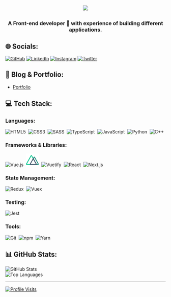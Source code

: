 <h1 align="center">
  <a href="https://git.io/typing-svg">
    <img src="https://readme-typing-svg.herokuapp.com/?lines=Hello,+There!+👋;I'm+Reza+Naserivand;A+Front-end+developer;&center=true&size=30&color=#0194dd&background=FFFFFF00">
  </a>
</h1>

<h3 align="center">A Front-end developer 🚀 with experience of building different applications.</h3>

## 🌐 Socials:

[![GitHub](https://img.shields.io/badge/GitHub-%23181717.svg?logo=github&logoColor=white)](https://github.com/Rezansrv) [![LinkedIn](https://img.shields.io/badge/LinkedIn-%230077B5.svg?logo=linkedin&logoColor=white)](https://www.linkedin.com/in/reza-naserivand/) [![Instagram](https://img.shields.io/badge/Instagram-%23E4405F.svg?logo=instagram&logoColor=white)](https://www.instagram.com/rezansrv/) [![Twitter](https://img.shields.io/badge/Twitter-%231DA1F2.svg?logo=Twitter&logoColor=white)](https://twitter.com/Rezansrv)

## 📝 Blog & Portfolio:

- [Portfolio](https://rezansrv.ir/)

## 💻 Tech Stack:

<div align="left">
<h3>Languages:</h3>
<p> 
  <img src='https://cdn.jsdelivr.net/gh/devicons/devicon/icons/html5/html5-original-wordmark.svg' alt="HTML5" width="40" height="40"/>&nbsp;
  <img src='https://cdn.jsdelivr.net/gh/devicons/devicon/icons/css3/css3-original-wordmark.svg' alt="CSS3" width="40" height="40"/>&nbsp;
  <img src='https://cdn.jsdelivr.net/gh/devicons/devicon/icons/sass/sass-original.svg' alt="SASS" width="40" height="40"/>&nbsp;
  <img src='https://cdn.jsdelivr.net/gh/devicons/devicon/icons/typescript/typescript-original.svg' alt="TypeScript" width="40" height="40"/>&nbsp;
  <img src='https://cdn.jsdelivr.net/gh/devicons/devicon/icons/javascript/javascript-original.svg' alt="JavaScript" width="40" height="40"/>&nbsp;
  <img src='https://cdn.jsdelivr.net/gh/devicons/devicon/icons/python/python-original.svg' alt="Python" width="40" height="40"/>&nbsp;
  <img src='https://cdn.jsdelivr.net/gh/devicons/devicon/icons/cplusplus/cplusplus-original.svg' alt="C++" width="40" height="40"/>&nbsp;
</p>

  <h3>Frameworks & Libraries:</h3>
  <p>
    <img src='https://cdn.jsdelivr.net/gh/devicons/devicon/icons/vuejs/vuejs-original-wordmark.svg' alt="Vue.js" width="40" height="40"/>&nbsp;
      <img src='https://raw.githubusercontent.com/devicons/devicon/v2.15.1/icons/nuxtjs/nuxtjs-original.svg' alt="Nuxt.js" width="40" height="40"/>&nbsp;
   <img src='https://cdn.jsdelivr.net/gh/devicons/devicon/icons/vuetify/vuetify-original.svg' alt="Vuetify" width="40" height="40"/>&nbsp;
    <img src='https://cdn.jsdelivr.net/gh/devicons/devicon/icons/react/react-original-wordmark.svg' alt="React" width="40" height="40"/>&nbsp;
     <img src='https://cdn.jsdelivr.net/gh/devicons/devicon/icons/nextjs/nextjs-original-wordmark.svg' alt="Next.js" width="40" height="40"/>&nbsp;
  </p>
  
  <h3>State Management:</h3>
    <p style="diplay: flex;">
      <img src='https://cdn.jsdelivr.net/gh/devicons/devicon/icons/redux/redux-original.svg' alt="Redux" width="40" height="40"/>&nbsp;
      <img src='https://miro.medium.com/v2/resize:fit:1400/1*qc9iypKE2wJrvM99sUZF4Q.png' alt="Vuex" width="80" height="50"/>&nbsp;
    </p>

  <h3>Testing:</h3>
  <p>
    <img src='https://cdn.jsdelivr.net/gh/devicons/devicon/icons/jest/jest-plain.svg' alt="Jest" width="40" height="40"/>&nbsp;
  </p>
  <h3>Tools:</h3>
  <p>
    <img src='https://cdn.jsdelivr.net/gh/devicons/devicon/icons/git/git-original-wordmark.svg' alt="Git" width="40" height="40"/>&nbsp;
    <img src='https://cdn.jsdelivr.net/gh/devicons/devicon/icons/npm/npm-original-wordmark.svg' alt="npm" width="40" height="40"/>&nbsp;
    <img src='https://cdn.jsdelivr.net/gh/devicons/devicon/icons/yarn/yarn-original-wordmark.svg' alt="Yarn" width="40" height="40"/>&nbsp;
  </p>
</div>

## 📊 GitHub Stats:

![GitHub Stats](https://github-readme-stats.vercel.app/api?username=rezansrv&theme=algolia&hide_border=false&include_all_commits=false&count_private=false)<br/>
![Top Languages](https://github-readme-stats.vercel.app/api/top-langs/?username=rezansrv&theme=algolia&hide_border=false&include_all_commits=false&count_private=false&layout=compact)

---

[![Profile Visits](https://visitcount.itsvg.in/api?id=Rezansrv&icon=0&color=0)](https://visitcount.itsvg.in)

<!-- Proudly created with GPRM (https://gprm.itsvg.in) -->
